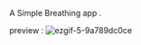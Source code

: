 A Simple Breathing app .

preview : 
![ezgif-5-9a789dc0ce](https://github.com/alijafari-gd/Briss/assets/112819193/3f18934a-ca3a-4473-9d0e-2e207b52fba4)




